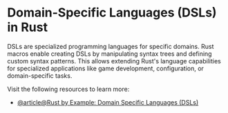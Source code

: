 # Domain-Specific Languages (DSLs) in Rust

DSLs are specialized programming languages for specific domains. Rust macros enable creating DSLs by manipulating syntax trees and defining custom syntax patterns. This allows extending Rust's language capabilities for specialized applications like game development, configuration, or domain-specific tasks.

Visit the following resources to learn more:

- [@article@Rust by Example: Domain Specific Languages (DSLs)](https://doc.rust-lang.org/rust-by-example/macros/dsl.html)
